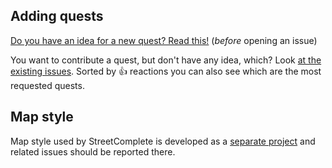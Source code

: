 ## Adding quests

[Do you have an idea for a new quest? Read this!](https://github.com/westnordost/StreetComplete/wiki/Adding-new-Quests-to-StreetComplete) (_before_ opening an issue)

You want to contribute a quest, but don't have any idea, which? Look [at the existing issues](
https://github.com/westnordost/StreetComplete/issues?q=is%3Aissue+is%3Aopen+label%3A%22new+quest%22+sort%3Areactions-%2B1-desc). Sorted by :+1: reactions you can also see which are the most requested quests.

## Map style

Map style used by StreetComplete is developed as a [separate project](https://github.com/ENT8R/streetcomplete-mapstyle) and related issues should be reported there.
